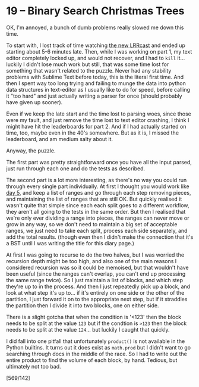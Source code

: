 # 19 &ndash; Binary Search Christmas Trees
OK, I'm annoyed, a bunch of dumb problems really slowed me down this time.

To start with, I lost track of time watching [the new LRRcast](https://www.youtube.com/watch?v=Wv1yDtjzPkQ) and ended up starting about 5-6 minutes late. Then, while I was working on part 1, my text editor completely locked up, and would not recover, and I had to `kill` it... luckily I didn't lose much work but still, that was some time lost for something that wasn't related to the puzzle. Never had any stability problems with Sublime Text before today, this is the literal first time. And then I spent way too long trying and failing to munge the data into python data structures in text-editor as I usually like to do for speed, before calling it "too hard" and just actually writing a parser for once (should probably have given up sooner).

Even if we keep the late start and the time lost to parsing woes, since those were my fault, and just remove the time lost to text editor crashing, I think I might have hit the leaderboards for part 2. And if I had actually started on time, too, maybe even in the 40's somewhere. But as it is, I missed the leaderboard, and am medium salty about it.

Anyway, the puzzle.

The first part was pretty straightforward once you have all the input parsed, just run through each one and do the tests as described.

The second part is a lot more interesting, as there's no way you could run through every single part individually. At first I thought you would work like [day 5](05.md), and keep a list of ranges and go through each step removing pieces, and maintaining the list of ranges that are still OK. But quickly realised it wasn't quite that simple since each each split goes to a different workflow, they aren't all going to the tests in the same order. But then I realised that we're only ever dividing a range into pieces, the ranges can never move or grow in any way, so we don't need to maintain a big set of acceptable ranges, we just need to take each split, process each side separately, and add the total results. (though even then I didn't make the connection that it's a BST until I was writing the title for this diary page.)

At first I was going to recurse to do the two halves, but I was worried the recursion depth might be too high, and also one of the main reasons I considered recursion was so it could be memoised, but that wouldn't have been useful (since the ranges can't overlap, you can't end up processing the same range twice). So I just maintain a list of blocks, and which step they're up to in the process. And then I just repeatedly pick up a block, and look at what step it's up to... if it's entirely on one side or the other of the partition, I just forward it on to the appropriate next step, but if it straddles the partition then I divide it into two blocks, one on either side.

There is a slight gotcha that when the condition is '<123' then the block needs to be split at the value `123` but if the condtion is `>123` then the block needs to be split at the value `124`... but luckily I caught that quickly.

I did fall into one pitfall that unfortunately `product()` is not available in the Python builtins. It turns out it does exist as `math.prod` but I didn't want to go searching through docs in the middle of the race. So I had to write out the entire product to find the volume of each block, by hand. Tedious, but ultimately not too bad.

[569/142]
